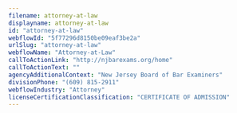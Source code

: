 ```yaml
---
filename: attorney-at-law
displayname: attorney-at-law
id: "attorney-at-law"
webflowId: "5f77296d8150be09eaf3be2a"
urlSlug: "attorney-at-law"
webflowName: "Attorney-at-Law"
callToActionLink: "http://njbarexams.org/home"
callToActionText: ""
agencyAdditionalContext: "New Jersey Board of Bar Examiners"
divisionPhone: "(609) 815-2911"
webflowIndustry: "Attorney"
licenseCertificationClassification: "CERTIFICATE OF ADMISSION"
---
```

